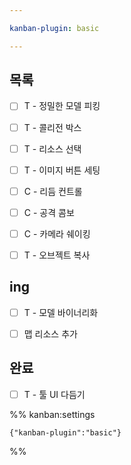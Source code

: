 ```yaml
---

kanban-plugin: basic

---
```


## 목록

- [ ] T - 정밀한 모델 피킹
- [ ] T - 콜리전 박스
- [ ] T - 리소스 선택
- [ ] T - 이미지 버튼 세팅
- [ ] C - 리듬 컨트롤
- [ ] C - 공격 콤보
- [ ] C - 카메라 쉐이킹
- [ ] T - 오브젝트 복사


## ing

- [ ] T - 모델 바이너리화
- [ ] 맵 리소스 추가


## 완료

- [ ] T - 툴 UI 다듬기




%% kanban:settings
```
{"kanban-plugin":"basic"}
```
%%